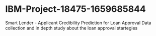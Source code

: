 # IBM-Project-18475-1659685844
Smart Lender - Applicant Credibility Prediction for Loan Approval
Data collection and in depth study about the loan approval startegies
